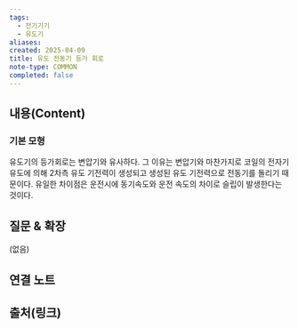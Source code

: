 ```yaml
---
tags:
  - 전기기기
  - 유도기
aliases: 
created: 2025-04-09
title: 유도 전동기 등가 회로
note-type: COMMON
completed: false
---
```


## 내용(Content)

### 기본 모형





유도기의 등가회로는 변압기와 유사하다. 그 이유는 변압기와 마찬가지로 코일의 전자기 유도에 의해 2차측 유도 기전력이 생성되고 생성된 유도 기전력으로 전동기를 돌리기 때문이다. 유일한 차이점은 운전시에 동기속도와  운전 속도의 차이로 슬립이 발생한다는 것이다.

## 질문 & 확장

(없음)

## 연결 노트

## 출처(링크)

